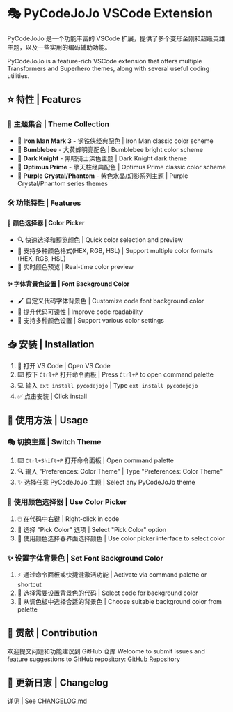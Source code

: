 # 🎭 PyCodeJoJo VSCode Extension

PyCodeJoJo 是一个功能丰富的 VSCode 扩展，提供了多个变形金刚和超级英雄主题，以及一些实用的编码辅助功能。

PyCodeJoJo is a feature-rich VSCode extension that offers multiple Transformers and Superhero themes, along with several useful coding utilities.

## ⭐ 特性 | Features

### 🎨 主题集合 | Theme Collection

- 🤖 **Iron Man Mark 3** - 钢铁侠经典配色 | Iron Man classic color scheme
- 🐝 **Bumblebee** - 大黄蜂明亮配色 | Bumblebee bright color scheme
- 🦇 **Dark Knight** - 黑暗骑士深色主题 | Dark Knight dark theme
- 🚛 **Optimus Prime** - 擎天柱经典配色 | Optimus Prime classic color scheme
- 💎 **Purple Crystal/Phantom** - 紫色水晶/幻影系列主题 | Purple Crystal/Phantom series themes

### 🛠️ 功能特性 | Features

#### 🎯 颜色选择器 | Color Picker

- 🔍 快速选择和预览颜色 | Quick color selection and preview
- 🔄 支持多种颜色格式(HEX, RGB, HSL) | Support multiple color formats (HEX, RGB, HSL)
- 👀 实时颜色预览 | Real-time color preview

#### ✨ 字体背景色设置 | Font Background Color

- 🖌️ 自定义代码字体背景色 | Customize code font background color
- 📖 提升代码可读性 | Improve code readability
- 🎪 支持多种颜色设置 | Support various color settings

## 📥 安装 | Installation

1. 🚀 打开 VS Code | Open VS Code
2. ⌨️ 按下 `Ctrl+P` 打开命令面板 | Press `Ctrl+P` to open command palette
3. 💻 输入 `ext install pycodejojo` | Type `ext install pycodejojo`
4. ✅ 点击安装 | Click install

## 📖 使用方法 | Usage

### 🎭 切换主题 | Switch Theme

1. ⌨️ `Ctrl+Shift+P` 打开命令面板 | Open command palette
2. 🔍 输入 "Preferences: Color Theme" | Type "Preferences: Color Theme"
3. ✨ 选择任意 PyCodeJoJo 主题 | Select any PyCodeJoJo theme

### 🎨 使用颜色选择器 | Use Color Picker

1. 🖱️ 在代码中右键 | Right-click in code
2. 🎯 选择 "Pick Color" 选项 | Select "Pick Color" option
3. 🎪 使用颜色选择器界面选择颜色 | Use color picker interface to select color

### ✨ 设置字体背景色 | Set Font Background Color

1. ⚡ 通过命令面板或快捷键激活功能 | Activate via command palette or shortcut
2. 📝 选择需要设置背景色的代码 | Select code for background color
3. 🎨 从调色板中选择合适的背景色 | Choose suitable background color from palette

## 🤝 贡献 | Contribution

欢迎提交问题和功能建议到 GitHub 仓库
Welcome to submit issues and feature suggestions to GitHub repository:
[GitHub Repository](https://github.com/yourusername/pycodejojo)

## 📝 更新日志 | Changelog

详见 | See [CHANGELOG.md](CHANGELOG.md)
